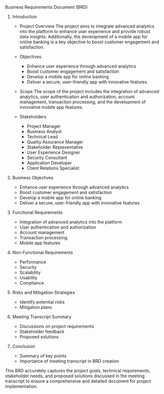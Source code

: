 Business Requirements Document (BRD)

1. Introduction
   - Project Overview
     The project aims to integrate advanced analytics into the platform to enhance user experience and provide robust data insights. Additionally, the development of a mobile app for online banking is a key objective to boost customer engagement and satisfaction.
   
   - Objectives
     - Enhance user experience through advanced analytics
     - Boost customer engagement and satisfaction
     - Develop a mobile app for online banking
     - Deliver a secure, user-friendly app with innovative features

   - Scope
     The scope of the project includes the integration of advanced analytics, user authentication and authorization, account management, transaction processing, and the development of innovative mobile app features.

   - Stakeholders
     - Project Manager
     - Business Analyst
     - Technical Lead
     - Quality Assurance Manager
     - Stakeholder Representative
     - User Experience Designer
     - Security Consultant
     - Application Developer
     - Client Relations Specialist

2. Business Objectives
   - Enhance user experience through advanced analytics
   - Boost customer engagement and satisfaction
   - Develop a mobile app for online banking
   - Deliver a secure, user-friendly app with innovative features

3. Functional Requirements
   - Integration of advanced analytics into the platform
   - User authentication and authorization
   - Account management
   - Transaction processing
   - Mobile app features

4. Non-Functional Requirements
   - Performance
   - Security
   - Scalability
   - Usability
   - Compliance

5. Risks and Mitigation Strategies
   - Identify potential risks
   - Mitigation plans

6. Meeting Transcript Summary
   - Discussions on project requirements
   - Stakeholder feedback
   - Proposed solutions

7. Conclusion
   - Summary of key points
   - Importance of meeting transcript in BRD creation

This BRD accurately captures the project goals, technical requirements, stakeholder needs, and proposed solutions discussed in the meeting transcript to ensure a comprehensive and detailed document for project implementation.